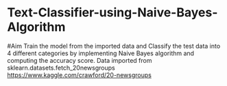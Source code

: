 # Text-Classifier-using-Naive-Bayes-Algorithm
#Aim
Train the model from the imported data and Classify the test data into 4 different categories by implementing Naive Bayes algorithm and computing the accuracy score.
Data imported from sklearn.datasets.fetch_20newsgroups
https://www.kaggle.com/crawford/20-newsgroups

